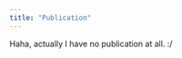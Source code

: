 ```yaml
---
title: "Publication"
---
```

<html lang="en">
    <head>
        <meta charset="UTF-8">
        <title>Publication</title>
    </head>
    <body>
        <p>
        Haha, actually I have no publication at all. :/
        </p>
    </body>
</html>